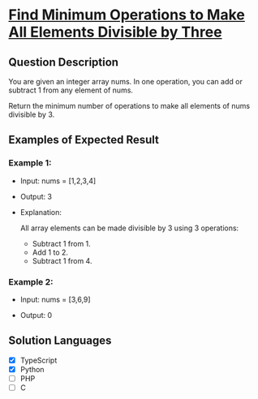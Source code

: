 # [Find Minimum Operations to Make All Elements Divisible by Three](https://leetcode.com/problems/find-minimum-operations-to-make-all-elements-divisible-by-three/description/)

## Question Description

You are given an integer array nums. In one operation, you can add or subtract 1 from any element of nums.

Return the minimum number of operations to make all elements of nums divisible by 3.

## Examples of Expected Result

### Example 1:

- Input: nums = [1,2,3,4]

- Output: 3

- Explanation:

  All array elements can be made divisible by 3 using 3 operations:

  - Subtract 1 from 1.
  - Add 1 to 2.
  - Subtract 1 from 4.

### Example 2:

- Input: nums = [3,6,9]

- Output: 0

## Solution Languages

- [x] TypeScript
- [x] Python
- [ ] PHP
- [ ] C
